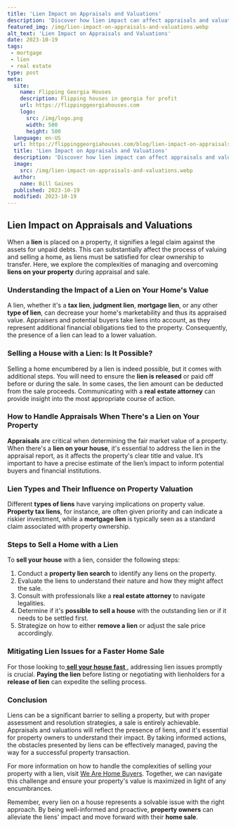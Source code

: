 ```yaml
---
title: 'Lien Impact on Appraisals and Valuations'
description: 'Discover how lien impact can affect appraisals and valuations. Gain insights into the curious connection between liens and property value assessments.'
featured_img: /img/lien-impact-on-appraisals-and-valuations.webp
alt_text: 'Lien Impact on Appraisals and Valuations'
date: 2023-10-19
tags:
 - mortgage
 - lien
 - real estate
type: post
meta:
  site:
    name: Flipping Georgia Houses
    description: Flipping houses in georgia for profit
    url: https://flippinggeorgiahouses.com
    logo:
      src: /img/logo.png
      width: 500
      height: 500
  language: en-US
  url: https://flippinggeorgiahouses.com/blog/lien-impact-on-appraisals-and-valuations
  title: 'Lien Impact on Appraisals and Valuations'
  description: 'Discover how lien impact can affect appraisals and valuations. Gain insights into the curious connection between liens and property value assessments.'
  image:
    src: /img/lien-impact-on-appraisals-and-valuations.webp
  author:
    name: Bill Gaines
  published: 2023-10-19
  modified: 2023-10-19
---
```



## Lien Impact on Appraisals and Valuations

When a **lien** is placed on a property, it signifies a legal claim against the assets for unpaid debts. This can substantially affect the process of valuing and selling a home, as liens must be satisfied for clear ownership to transfer. Here, we explore the complexities of managing and overcoming **liens on your property** during appraisal and sale.

### Understanding the Impact of a Lien on Your Home's Value

A lien, whether it's a **tax lien**, **judgment lien**, **mortgage lien**, or any other **type of lien**, can decrease your home's marketability and thus its appraised value. Appraisers and potential buyers take liens into account, as they represent additional financial obligations tied to the property. Consequently, the presence of a lien can lead to a lower valuation.

### Selling a House with a Lien: Is It Possible?

Selling a home encumbered by a lien is indeed possible, but it comes with additional steps. You will need to ensure the **lien is released** or paid off before or during the sale. In some cases, the lien amount can be deducted from the sale proceeds. Communicating with a **real estate attorney** can provide insight into the most appropriate course of action.

### How to Handle Appraisals When There's a Lien on Your Property

**Appraisals** are critical when determining the fair market value of a property. When there's a **lien on your house**, it's essential to address the lien in the appraisal report, as it affects the property's clear title and value. It’s important to have a precise estimate of the lien’s impact to inform potential buyers and financial institutions.

### Lien Types and Their Influence on Property Valuation

Different **types of liens** have varying implications on property value. **Property tax liens**, for instance, are often given priority and can indicate a riskier investment, while a **mortgage lien** is typically seen as a standard claim associated with property ownership.

### Steps to Sell a Home with a Lien

To **sell your house** with a lien, consider the following steps:

1. Conduct a **property lien search** to identify any liens on the property.
2. Evaluate the liens to understand their nature and how they might affect the sale.
3. Consult with professionals like a **real estate attorney** to navigate legalities.
4. Determine if it's **possible to sell a house** with the outstanding lien or if it needs to be settled first.
5. Strategize on how to either **remove a lien** or adjust the sale price accordingly.

### Mitigating Lien Issues for a Faster Home Sale

For those looking to[  **sell your house fast** ,](https://flippinggeorgiahouses.com/blog/preparing-for-open-houses-with-existing-liens) addressing lien issues promptly is crucial. **Paying the lien** before listing or negotiating with lienholders for a **release of lien** can expedite the selling process.

### Conclusion

Liens can be a significant barrier to selling a property, but with proper assessment and resolution strategies, a sale is entirely achievable. Appraisals and valuations will reflect the presence of liens, and it's essential for property owners to understand their impact. By taking informed actions, the obstacles presented by liens can be effectively managed, paving the way for a successful property transaction.

For more information on how to handle the complexities of selling your property with a lien, visit [We Are Home Buyers](https://www.wearehomebuyers.com/blog/sell-a-house-with-a-lien/). Together, we can navigate this challenge and ensure your property's value is maximized in light of any encumbrances.

Remember, every lien on a house represents a solvable issue with the right approach. By being well-informed and proactive, **property owners** can alleviate the liens' impact and move forward with their **home sale**.